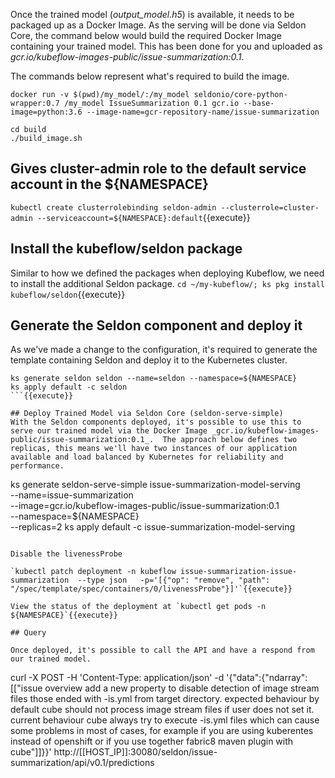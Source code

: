 Once the trained model (_output_model.h5_) is available, it needs to be packaged up as a Docker Image. As the serving will be done via Seldon Core, the command below would build the required Docker Image containing your trained model. This has been done for you and uploaded as _gcr.io/kubeflow-images-public/issue-summarization:0.1_.

The commands below represent what's required to build the image.

```
docker run -v $(pwd)/my_model/:/my_model seldonio/core-python-wrapper:0.7 /my_model IssueSummarization 0.1 gcr.io --base-image=python:3.6 --image-name=gcr-repository-name/issue-summarization

cd build
./build_image.sh
```

## Gives cluster-admin role to the default service account in the ${NAMESPACE}
`kubectl create clusterrolebinding seldon-admin --clusterrole=cluster-admin --serviceaccount=${NAMESPACE}:default`{{execute}}

## Install the kubeflow/seldon package
Similar to how we defined the packages when deploying Kubeflow, we need to install the additional Seldon package.
`cd ~/my-kubeflow/; ks pkg install kubeflow/seldon`{{execute}}

## Generate the Seldon component and deploy it
As we've made a change to the configuration, it's required to generate the template containing Seldon and deploy it to the Kubernetes cluster.
```
ks generate seldon seldon --name=seldon --namespace=${NAMESPACE}
ks apply default -c seldon
```{{execute}}

## Deploy Trained Model via Seldon Core (seldon-serve-simple)
With the Seldon components deployed, it's possible to use this to serve our trained model via the Docker Image _gcr.io/kubeflow-images-public/issue-summarization:0.1_.  The approach below defines two replicas, this means we'll have two instances of our application available and load balanced by Kubernetes for reliability and performance.
```
ks generate seldon-serve-simple issue-summarization-model-serving \
  --name=issue-summarization \
  --image=gcr.io/kubeflow-images-public/issue-summarization:0.1 \
  --namespace=${NAMESPACE} \
  --replicas=2
ks apply default -c issue-summarization-model-serving
```{{execute}}

Disable the livenessProbe

`kubectl patch deployment -n kubeflow issue-summarization-issue-summarization  --type json   -p='[{"op": "remove", "path": "/spec/template/spec/containers/0/livenessProbe"}]'`{{execute}}

View the status of the deployment at `kubectl get pods -n ${NAMESPACE}`{{execute}}

## Query

Once deployed, it's possible to call the API and have a respond from our trained model.

```
curl -X POST -H 'Content-Type: application/json' -d '{"data":{"ndarray":[["issue overview add a new property to disable detection of image stream files those ended with -is.yml from target directory. expected behaviour by default cube should not process image stream files if user does not set it. current behaviour cube always try to execute -is.yml files which can cause some problems in most of cases, for example if you are using kuberentes instead of openshift or if you use together fabric8 maven plugin with cube"]]}}' http://[[HOST_IP]]:30080/seldon/issue-summarization/api/v0.1/predictions
```{{execute}}
